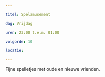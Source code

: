 ```yaml
---

titel: Spelamusement

dag: Vrijdag

uren: 23:00 t.e.m. 01:00

volgorde: 10

locatie: 

---
```


Fijne spelletjes met oude en nieuwe vrienden.

